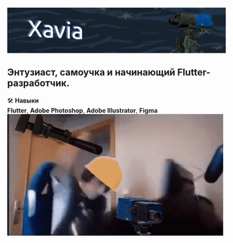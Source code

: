 ![баннер](assets/profile_banner.png)

Энтузиаст, самоучка и начинающий Flutter-разработчик.
---
🛠 **Навыки**  
**Flutter**, **Adobe Photoshop**, **Adobe Illustrator**, **Figma**  
![Sentry Engineer GIF](assets/sentry-engineer.gif)







<!--
**XaviaFlutter/XaviaFlutter** is a ✨ _special_ ✨ repository because its `README.md` (this file) appears on your GitHub profile.

Here are some ideas to get you started:

- 🔭 I’m currently working on ...
- 🌱 I’m currently learning ...
- 👯 I’m looking to collaborate on ...
- 🤔 I’m looking for help with ...
- 💬 Ask me about ...
- 📫 How to reach me: ...
- 😄 Pronouns: ...
- ⚡ Fun fact: ...
-->
